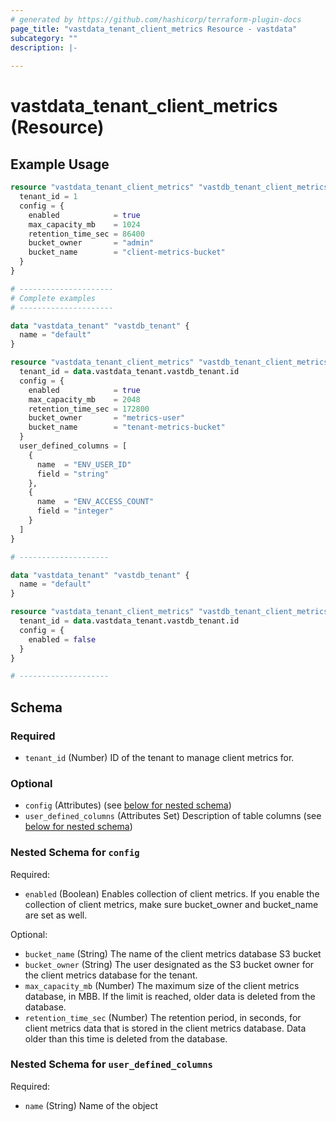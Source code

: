 ```yaml
---
# generated by https://github.com/hashicorp/terraform-plugin-docs
page_title: "vastdata_tenant_client_metrics Resource - vastdata"
subcategory: ""
description: |-
  
---
```


# vastdata_tenant_client_metrics (Resource)



## Example Usage

```terraform
resource "vastdata_tenant_client_metrics" "vastdb_tenant_client_metrics" {
  tenant_id = 1
  config = {
    enabled            = true
    max_capacity_mb    = 1024
    retention_time_sec = 86400
    bucket_owner       = "admin"
    bucket_name        = "client-metrics-bucket"
  }
}

# ---------------------
# Complete examples
# ---------------------

data "vastdata_tenant" "vastdb_tenant" {
  name = "default"
}

resource "vastdata_tenant_client_metrics" "vastdb_tenant_client_metrics" {
  tenant_id = data.vastdata_tenant.vastdb_tenant.id
  config = {
    enabled            = true
    max_capacity_mb    = 2048
    retention_time_sec = 172800
    bucket_owner       = "metrics-user"
    bucket_name        = "tenant-metrics-bucket"
  }
  user_defined_columns = [
    {
      name  = "ENV_USER_ID"
      field = "string"
    },
    {
      name  = "ENV_ACCESS_COUNT"
      field = "integer"
    }
  ]
}

# --------------------

data "vastdata_tenant" "vastdb_tenant" {
  name = "default"
}

resource "vastdata_tenant_client_metrics" "vastdb_tenant_client_metrics" {
  tenant_id = data.vastdata_tenant.vastdb_tenant.id
  config = {
    enabled = false
  }
}

# --------------------
```

<!-- schema generated by tfplugindocs -->
## Schema

### Required

- `tenant_id` (Number) ID of the tenant to manage client metrics for.

### Optional

- `config` (Attributes) (see [below for nested schema](#nestedatt--config))
- `user_defined_columns` (Attributes Set) Description of table columns (see [below for nested schema](#nestedatt--user_defined_columns))

<a id="nestedatt--config"></a>
### Nested Schema for `config`

Required:

- `enabled` (Boolean) Enables collection of client metrics. If you enable the collection of client metrics, make sure bucket_owner and bucket_name are set as well.

Optional:

- `bucket_name` (String) The name of the client metrics database S3 bucket
- `bucket_owner` (String) The user designated as the S3 bucket owner for the client metrics database for the tenant.
- `max_capacity_mb` (Number) The maximum size of the client metrics database, in MBB. If the limit is reached, older data is deleted from the database.
- `retention_time_sec` (Number) The retention period, in seconds, for client metrics data that is stored in the client metrics database. Data older than this time is deleted from the database.


<a id="nestedatt--user_defined_columns"></a>
### Nested Schema for `user_defined_columns`

Required:

- `name` (String) Name of the object
